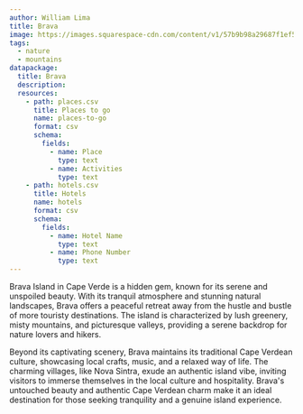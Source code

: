 ```yaml
---
author: William Lima
title: Brava
image: https://images.squarespace-cdn.com/content/v1/57b9b98a29687f1ef5c622df/1482096703618-MB8SLYALU1X8N6KF9LI9/DSC_0591.jpg
tags:
  - nature
  - mountains
datapackage:
  title: Brava
  description:
  resources:
    - path: places.csv
      title: Places to go
      name: places-to-go
      format: csv
      schema:
        fields:
          - name: Place
            type: text
          - name: Activities
            type: text
    - path: hotels.csv
      title: Hotels
      name: hotels
      format: csv
      schema:
        fields:
          - name: Hotel Name
            type: text
          - name: Phone Number
            type: text
---
```


Brava Island in Cape Verde is a hidden gem, known for its serene and unspoiled beauty. With its tranquil atmosphere and stunning natural landscapes, Brava offers a peaceful retreat away from the hustle and bustle of more touristy destinations. The island is characterized by lush greenery, misty mountains, and picturesque valleys, providing a serene backdrop for nature lovers and hikers.

Beyond its captivating scenery, Brava maintains its traditional Cape Verdean culture, showcasing local crafts, music, and a relaxed way of life. The charming villages, like Nova Sintra, exude an authentic island vibe, inviting visitors to immerse themselves in the local culture and hospitality. Brava's untouched beauty and authentic Cape Verdean charm make it an ideal destination for those seeking tranquility and a genuine island experience.
